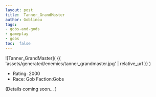 ```yaml
---
layout: post
title:  Tanner_GrandMaster
author: Goblinou
tags:
- gobs-and-gods
- gameplay
- gobs
toc:  false
---
```


![Tanner_GrandMaster]( {{ 'assets/generated/enemies/tanner_grandmaster.jpg' | relative_url }} )
- Rating: 2000
- Race: Gob  Faction:Gobs

(Details coming soon... )